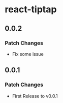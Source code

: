 # react-tiptap

## 0.0.2

### Patch Changes

- Fix some issue

## 0.0.1

### Patch Changes

- First Release to v0.0.1
